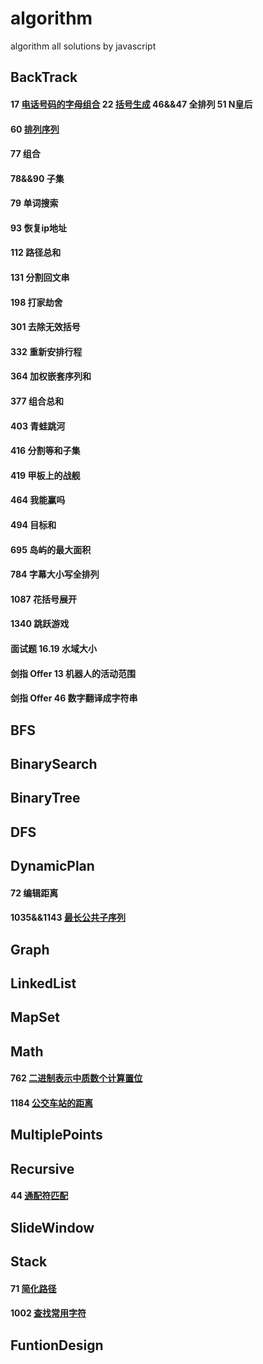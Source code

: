 # algorithm
algorithm all solutions by javascript
## BackTrack
 #### 17 [电话号码的字母组合](https://github.com/supeng123/algorithm/blob/main/BackTrack17%20Letter%20Combination%20of%20Phone%20Number.js) 22 [括号生成](https://github.com/supeng123/algorithm/blob/main/BackTrack22%20Generate%20Parentheses.js) 46&&47 全排列 51 N皇后
 #### 60 [排列序列](https://github.com/supeng123/algorithm/blob/main/BackTrack/leetcode60%20Get%20Permutation.js)
 #### 77 组合
 #### 78&&90 子集
 #### 79 单词搜索 
 #### 93 恢复ip地址 
 #### 112 路径总和
 #### 131 分割回文串
 #### 198 打家劫舍
 #### 301 去除无效括号
 #### 332 重新安排行程
 #### 364 加权嵌套序列和
 #### 377 组合总和
 #### 403 青蛙跳河
 #### 416 分割等和子集
 #### 419 甲板上的战舰
 #### 464 我能赢吗
 #### 494 目标和 
 #### 695 岛屿的最大面积
 #### 784 字幕大小写全排列
 #### 1087 花括号展开
 #### 1340 跳跃游戏
 #### 面试题 16.19 水域大小
 #### 剑指 Offer 13 机器人的活动范围
 #### 剑指 Offer 46 数字翻译成字符串
## BFS
## BinarySearch
## BinaryTree
## DFS
## DynamicPlan
#### 72 编辑距离
#### 1035&&1143 [最长公共子序列](https://github.com/supeng123/algorithm/blob/main/DynamicPlan1143%20Longest%20Common%20Sequence.js)
## Graph
## LinkedList
## MapSet
## Math
#### 762 [二进制表示中质数个计算置位](https://github.com/supeng123/algorithm/blob/main/Math762%20Count%20Prime%20Set%20Bits.js)
#### 1184 [公交车站的距离](https://github.com/supeng123/algorithm/blob/main/Math1184%20Distance%20Between%20Bus%20Stops.js)
## MultiplePoints
## Recursive
#### 44 [通配符匹配](https://github.com/supeng123/algorithm/blob/main/Recursive44%20isMatch.js)
## SlideWindow
## Stack
#### 71 [简化路径](https://github.com/supeng123/algorithm/blob/main/Stack71%20Simplify%20Path.js)
#### 1002 [查找常用字符](https://github.com/supeng123/algorithm/blob/main/Stack1002%20common%20char.js)
## FuntionDesign
